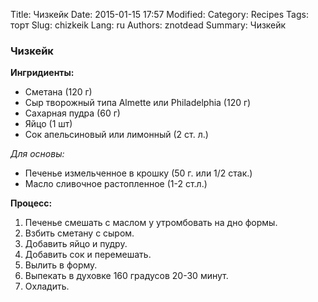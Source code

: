Title: Чизкейк
Date: 2015-01-15 17:57
Modified: 
Category: Recipes
Tags: торт
Slug: chizkeik
Lang: ru
Authors: znotdead
Summary: Чизкейк

### Чизкейк
**Ингридиенты:**

 - Сметана (120 г)
 - Сыр творожный типа Almette или Philadelphia (120 г)
 - Сахарная пудра (60 г)
 - Яйцо (1 шт)
 - Сок апельсиновый или лимонный (2 ст. л.)

*Для основы:*

 - Печенье измельченное в крошку (50 г. или 1/2 стак.)
 - Масло сливочное растопленное (1-2 ст.л.)

**Процесс:**
1. Печенье смешать с маслом у утромбовать на дно формы.
2. Взбить сметану с сыром.
3. Добавить яйцо и пудру.
4. Добавить сок и перемешать.
5. Вылить в форму.
6. Выпекать в духовке 160 градусов 20-30 минут.
7. Охладить.
